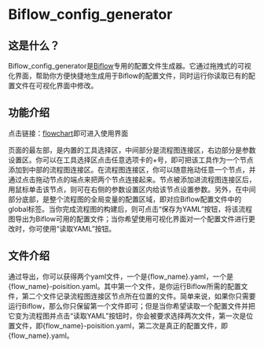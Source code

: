 # Biflow_config_generator

## 这是什么？

Biflow_config_generator是[Biflow](https://gitee.com/FateMoney/biflow.git)专用的配置文件生成器。它通过拖拽式的可视化界面，帮助你方便快捷地生成用于Biflow的配置文件，同时运行你读取已有的配置文件在可视化界面中修改。

## 功能介绍
点击链接：[flowchart](https://ffatemoney.github.io/biflow_config_generator/)即可进入使用界面

页面的最左部，是内置的工具选择区，中间部分是流程图连接区，右边部分是参数设置区。你可以在工具选择区点击任意选项卡的+号，即可把该工具作为一个节点添加到中部的流程图连接区。在流程图连接区，你可以随意拖动任意一个节点，并通过点击拖动节点的端点来把两个节点连接起来。节点被添加进流程图连接区后，用鼠标单击该节点，则可在右侧的参数设置区内给该节点设置参数。另外，在中间部分底部，是整个流程图的全局变量的配置区域，即对应Biflow配置文件中的global标签。当你完成流程图的构建后，则可点击“保存为YAML”按钮，将该流程图导出为Biflow可用的配置文件；当你希望使用可视化界面对一个配置文件进行更改时，你可使用“读取YAML”按钮。

## 文件介绍

通过导出，你可以获得两个yaml文件，一个是{flow_name}.yaml，一个是{flow_name}-poisition.yaml。其中第一个文件，是你运行Biflow所需的配置文件，第二个文件记录流程图连接区节点所在位置的文件。简单来说，如果你只需要运行Biflow，那么你只保留第一个文件即可；但是当你希望读取一个配置文件并把它变为流程图并点击“读取YAML”按钮时，你会被要求选择两次文件，第一次是位置文件，即{flow_name}-poisition.yaml，第二次是真正的配置文件，即{flow_name}.yaml。
